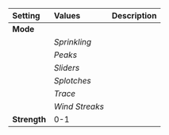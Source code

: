 | Setting | Values | Description |
| :--- | :--- | :--- |
| **Mode** |||
| | *Sprinkling* ||
| | *Peaks* ||
| | *Sliders* ||
| | *Splotches* ||
| | *Trace* ||
| | *Wind Streaks* ||
| **Strength** | 0-1 ||
